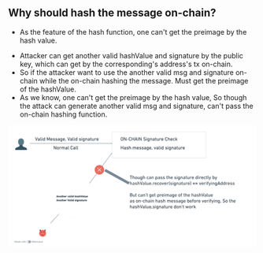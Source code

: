 ## Why should hash the message on-chain?

- As the feature of the hash function, one can't get the preimage by the hash value.

* Attacker can get another valid hashValue and signature by the public key, which can get by the corresponding's address's tx on-chain.
* So if the attacker want to use the another valid msg and signature on-chain while the on-chain hashing the message. Must get the preimage of the hashValue.
* As we know, one can't get the preimage by the hash value, So though the attack can generate another valid msg and signature, can't pass the on-chain hashing function.

<img src="OnChainHash.png" alt="external_result" width="1000"/>
